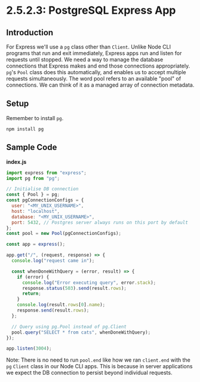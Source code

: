 # 2.5.2.3: PostgreSQL Express App

## Introduction

For Express we'll use a `pg` class other than `Client`. Unlike Node CLI programs that run and exit immediately, Express apps run and listen for requests until stopped. We need a way to manage the database connections that Express makes and end those connections appropriately. `pg`'s `Pool` class does this automatically, and enables us to accept multiple requests simultaneously. The word pool refers to an available "pool" of connections. We can think of it as a managed array of connection metadata.

## Setup

Remember to install `pg`.

```text
npm install pg
```

## Sample Code

**index.js**

```javascript
import express from "express";
import pg from "pg";

// Initialise DB connection
const { Pool } = pg;
const pgConnectionConfigs = {
  user: "<MY_UNIX_USERNAME>",
  host: "localhost",
  database: "<MY_UNIX_USERNAME>",
  port: 5432, // Postgres server always runs on this port by default
};
const pool = new Pool(pgConnectionConfigs);

const app = express();

app.get("/", (request, response) => {
  console.log("request came in");

  const whenDoneWithQuery = (error, result) => {
    if (error) {
      console.log("Error executing query", error.stack);
      response.status(503).send(result.rows);
      return;
    }
    console.log(result.rows[0].name);
    response.send(result.rows);
  };

  // Query using pg.Pool instead of pg.Client
  pool.query("SELECT * from cats", whenDoneWithQuery);
});

app.listen(3004);
```

Note: There is no need to run `pool.end` like how we ran `client.end` with the `pg` `Client` class in our Node CLI apps. This is because in server applications we expect the DB connection to persist beyond individual requests.
